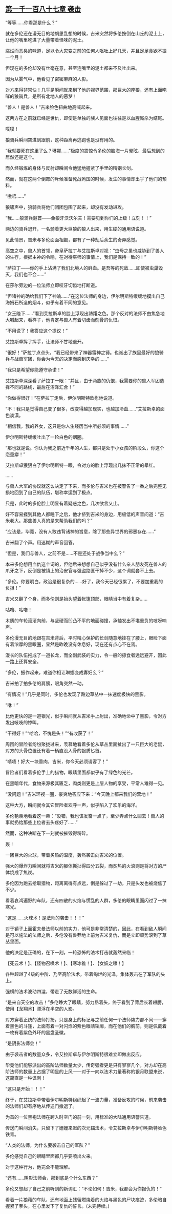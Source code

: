 ## [第一千一百八十七章 袭击](https://www.xxbiquge.com/11_11222/9069717.html)
<!--go-->

  “等等……你看那是什么？”

  就在多伦还在漫无目的地胡思乱想的时候，吉米突然将多伦按倒在山丘的泥土上，让他的嘴里吃进了大量带着怪味的泥土。

  腐烂而恶臭的味道，足以令大灾变之前的任何人呕吐上好几天，并且足足食欲不振一个月！

  但现在的多伦却没有丝毫在意，甚至连嘴里的泥土都来不及吐出来。

  因为从雾气中，他看见了密密麻麻的人影。

  对方来得非常快！几乎是瞬间就来到了他的视界范围，那巨大的座狼，还有上面咆哮的狼骑兵，是所有北地人的恶梦！

  “兽人！是兽人！”吉米脸色扭曲地高喊起来。

  这两方在之前就已经是世仇，即使是单独的族人见面也往往是以血腥厮杀为结尾。

  噗噗！

  狼骑兵瞬间突进到跟前，这种距离再逃跑也是没有用的。

  “我就要死在这里了么？琳娜……”极度的震惊令多伦的脑海一片晕眩，最后想到的居然还是这个。

  而久经锻炼的身体与反射却瞬间令他猛地握紧了手里的精钢长剑。

  然而，就在这两个倒霉的斥候准备死战殉国的时候，发生的事情却出乎了他们的预料。

  “嗷唔……”

  狼啸声中，狼骑兵将他们团团包围了起来，却没有发动进攻。

  “我……狼骑兵魁首——金狼牙沃沃尔夫！需要见到你们的上级！立刻！！”

  两边的骑兵退开，一名骑着更大巨狼的狼人出来，用生硬的通用语说道。

  见此情景，吉米与多伦面面相觑，都有了一种劫后余生的奇异感觉。

  高空之中，兽人的首领，帝皇萨拉丁与艾拉斯卓对视：“虫母之巢也威胁到了兽人的生存，根据主神的令喻，在对待巫师的事情上，我们是保持一致的！”

  “萨拉丁——你的手上沾满了我们北境人的鲜血。是吾等的死敌……即使被虫巢毁灭，我们也不会……”

  在莎尔旁边的一位法师立即咬牙切齿地打断道。

  “但诸神的确给我们下了神谕……”在这位法师的身边，伊尔明斯特缓缓地摸出自己海姆石所造的烟斗，似乎有着不同的意见。

  “女王陛下……”看到艾拉斯卓的脸上浮现出踌躇之色。那个反对的法师不由焦急地大喊起来，看样子，他肯定与兽人有着切齿而刻骨的仇恨。

  “不用说了！我答应这个提议！”

  艾拉斯卓挥了挥手，让法师不甘地退开。

  “很好！”萨拉丁点点头，“我已经带来了神器雷神之锤。也派出了族里最好的狼骑兵与战兽军团，你会为今天的决定而感到庆幸的……”

  “我只是希望你能遵守承诺！”

  艾拉斯卓深深看了萨拉丁一眼：“并且，由于两族的仇恨，我需要你的兽人军团选择不同的路线，最后在沼泽汇合！”

  “你做得很好！”在萨拉丁走后，伊尔明斯特欣慰地说道。

  “不！我只是觉得自己变了很多，改变得越加现实，也越加冷血……”艾拉斯卓的面色淡漠。

  “相信我，我的养女，这只是你人生经历当中所必须的事情……”

  伊尔明斯特缓缓吐出了一轮白色的烟圈。

  “那也就是说。你认为我之前近千年的人生，都只是处于小女孩的阶段么，你这个恋童癖！”

  艾拉斯卓狠狠白了伊尔明斯特一眼，令对方的脸上浮现出几抹不正常的晕红。

  ……

  与兽人大军的协议就这么决定了下来，而多伦与吉米也在被警告了一番之后完整无损地回到了自己的队伍，堪称幸运到了极点。

  只是，此时的多伦脸上明显有着疑惑之色，几次欲言又止。

  好不容易捱到其他人都睡下之后，他才挤到吉米的身边，用极低的声音问道：“吉米老大。那些兽人真的是来帮助我们的吗？”

  “应该是，毕竟，没有人敢违背诸神的旨意，除了那些异世界的邪恶存在……”

  吉米翻了个声。用迷糊的声音回答。

  “但是，我们与兽人，之前不是……不是还处于战争当中么？”

  本来多伦想用血仇这个词的，但他后来想想自己似乎没有什么亲人朋友死在兽人的爪牙之下，反倒是被镇上的治安官与强盗路匪干掉不少，这个词就套不上去。

  “多伦。你要明白，政治是很复杂的……好了，我今天已经很累了，不要加重我的负担！”

  吉米又翻了个身，而多伦则是抬头望着帐篷顶部，眼睛当中有着复杂……

  咕噜、咕噜！

  木质的车轮滚滚向前，与坚硬而凹凸不平的地面碰撞，承轴发出不堪重负的吱呀响声。

  多伦漫无目的地跟在吉米背后，平时精心保护的长剑随意地挂在了腰上，眼睑下面有着浓厚的黑眼圈，显然是昨晚没有休息好，现在还有点心不在焉。

  漫长的队伍拖成了一道长龙，而全副武装的实力，令一般的掠食者远远避开，因此一路上还算安全。

  “多伦，振作起来，难道你相让琳娜变成寡妇么？”

  吉米拍了拍多伦的肩膀，眼角突然一动。

  “有情况！”几乎是同时，多伦也发现了路边草丛中一抹速度极快的黑影。

  “咻！”

  比他更快的是一道银光，似乎瞬间就从吉米手上射出，准确地命中了黑影，令对方发出吱吱的惨叫。

  “干得好！”“哈哈，不愧是头！”“有收获了！”

  周围的冒险者纷纷聚拢过来，羡慕地看着多伦从草丛里面扯出了一只巨大的老鼠，对方的头骨位置还有着一柄直没入骨的银质匕首。

  “啧啧！好大一块香肉，吉米，你今天必须请客了！”

  冒险者们看着多伦手上的猎物，眼睛里面都似乎有了绿色的光芒。

  在黑暗年代，食物来源极其匮乏，肉类则更是上层人物的享受，平常人难得一见。

  “没问题！”吉米环视一圈，豪爽地答应下来：“今天晚上都来我们的营地！”

  这种大方，瞬间就令其它冒险者欢呼一声，似乎陷入了欢乐的海洋。

  多伦艳羡地看着这一幕：“没错，我也该发奋一点了，至少弄点什么回去！兽人的事就扔给那些上位者去头疼好了……”

  然而，这种决断在下一刻就被摧毁得粉碎。

  轰！

  一团巨大的火球，带着炙热的温度，轰然袭击向吉米的位置。

  强大的爆炸力瞬间就将吉米的躯体撕扯得四分五裂，而炙热的火浪则是将对方的尸体烧成了焦炭。

  多伦因为跑去拾取猎物，距离离得有点远，倒是躲过了一劫，只是头发也被烧焦了不少。

  看着哀鸿遍野的车队，还有四散的火焰与慌乱的人群，多伦的眼睛里面闪过了一抹寒光。

  “这是……火球术！是法师的袭击！！！”

  对于镇子上面霍夫曼法师以前的实力，他可是非常清楚的，因此，在看到敌人瞬间是可以施法的法师之后，多伦没有鲁莽地上前为吉米复仇，而是立即顺势滚到了草丛里面。

  他的决定是正确的，在下一刻，一轮恐怖的法术打击就轰然来临！

  【死云术！】、【怪物召唤术！】、【寒冰锥！】、【女妖之嚎！】

  各种超越了4级的中阶、乃至高阶法术，带着绚烂的光泽，集体轰击在了军队的头上。

  强横的法术波动四溢，带走了无数鲜活的生命。

  “是来自天空的攻击！”多伦睁大了眼睛，努力昂着头，终于看到了背后长着翅膀，使用【龙翔术】漂浮在半空的人影。

  对方穿着正统的法师打扮，只是身上的标记与之前任何一个法师势力都不同——穿着黑色的斗篷，上面有着一对闪烁的紫色眼睛轮廓，而在他们的胸前，则是佩戴着一枚有着紫色外环的黑盘圣徽。

  “是阴影法师会！”

  由于袭击者的数量众多，令艾拉斯卓与伊尔明斯特很难立即做出反应。

  毕竟他们能够派出的高阶法师数量太少，传奇强者更是只有寥寥几个，对方却在高阶法师的数量上占据了明显的上风——对于一向以法术力量著称的银月联盟来说，这简直是一种讽刺！

  “这只是开始！！！”

  终于，在艾拉斯卓带着伊尔明斯特组织起了一波力量，准备反攻的时候，前来袭击的法师们却有序地从传送门撤退了。

  为首的一位黑袍法师在跨入时空门的前一刻，用标准的大陆通用语警告道。

  传送门瞬间消失，只留下了姗姗来迟的次元锚法术，令艾拉斯卓与伊尔明斯特脸色铁青。

  “人类的法师，为什么要袭击自己的军队？”

  多伦感觉自己的眼睛里面都几乎要喷出火来。

  对于这种行为，他完全不能理解。

  “还有……阴影法师会，那到底是个什么东西？”

  多伦又想起了自己之前听到的新词汇：“不论如何！吉米，我都会为你报仇的！”

  看着一片狼藉的车队，还有地面上残留燃烧着的火焰与黑色的尸块痕迹，多伦暗自握紧了拳头，在心里发下了复仇的誓言。(未完待续。)<!--over-->
